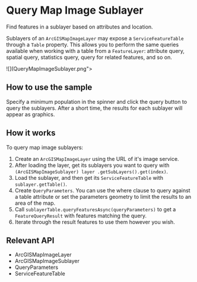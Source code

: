 # Query Map Image Sublayer

Find features in a sublayer based on attributes and location.

Sublayers of an `ArcGISMapImageLayer` may expose a `ServiceFeatureTable` through a 
`Table` property. This allows you to perform the same queries available when working with a table from a 
`FeatureLayer`: attribute query, spatial query, statistics query, query for related features, and so on.

![](QueryMapImageSublayer.png">

## How to use the sample

Specify a minimum population in the spinner and click the query button to query the sublayers. After a short time,
 the results for each sublayer will appear as graphics.

## How it works

To query map image sublayers:

1.  Create an `ArcGISMapImageLayer` using the URL of it's image service.
2.  After loading the layer, get its sublayers you want to query with `(ArcGISMapImageSublayer) layer
  .getSubLayers().get(index)`.
3.  Load the sublayer, and then get its `ServiceFeatureTable` with `sublayer.getTable()`.
4.  Create `QueryParameters`. You can use the where clause to query against a table attribute or set 
  the parameters geometry to limit the results to an area of the map.
5.  Call `sublayerTable.queryFeaturesAsync(queryParameters)` to get a `FeatureQueryResult` 
  with features matching the query.
6.  Iterate through the result features to use them however you wish.

## Relevant API

*   ArcGISMapImageLayer
*   ArcGISMapImageSublayer
*   QueryParameters
*   ServiceFeatureTable

